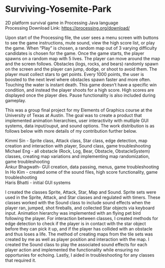 # Surviving-Yosemite-Park
2D platform survival game in Processing Java language\
Processing Download Link: https://processing.org/download/ 

Upon start of the Processing file, the user sees a menu screen with buttons to see the game instructions, mute sound, view the high score list, or play the game. When “Play” is chosen, a random map out of 3 varying difficulty candidates is chosen for the game.  Once the game starts, the player spawns on a random map with 5 lives.  The player can move around the map and the screen follows.  Obstacles (logs, rocks, and bears) randomly spawn on the screen and the player can jump, dodge, or shoot to avoid them.  The player must collect stars to get points.  Every 1000 points, the user is boosted to the next level where obstacles spawn faster and more often.  Touching the water is instant death.  This game doesn’t have a specific win condition, and instead the player shoots for a high score.  High scores are displayed once the player dies. Pause functionality is also included during gameplay. 

This was a group final project for my Elements of Graphics course at the University of Texas at Austin. The goal was to create a product that implemented animation hierarchies, user interactivity with mutliple GUI systems, data input/ouput, and sound options. The work distribution is as follows below with more details of my contribution further below. 

Kimmi Sin - Sprite class, Attack class, Star class, edge detection, map creation and interaction with player, Sound class, game troubleshooting \
Michael Eng - all obstacle (Rock, Log, Bear, Obstacle, ObstacleSystem) classes, creating map variations and implementing map randomization, game troubleshooting\
Ankur Bhagwath- GUI creation, data passing, menus, game troubleshooting \
In Ho Kim - created some of the sound files, high score functionality, game troubleshooting \
Haris Bhatti - initial GUI systems

I created the classes Sprite, Attack, Star, Map and Sound. Sprite sets were used in the Sprite, Attack, and Star classes and regulated with timers. These classes worked with the Sound class to include sound effects when the player ran, jumped, shot fireballs, and collected Star objects via keyboard input. Animation hierarchy was implemented with an flying pet bird following the player. For interaction between classes, I created methods for edge detection to check if the player is in contact with the star object before they can pick it up, and if the player has collided with an obstacle and thus loses a life. The method of creating maps from the tile sets was created by me as well as player position and interaction with the map. I created the Sound class to play the associated sound effects for each player action and implemented the functionality while ensuring no opportunies for echoing. Lastly, I aided in troubleshooting for any classes that required it.

